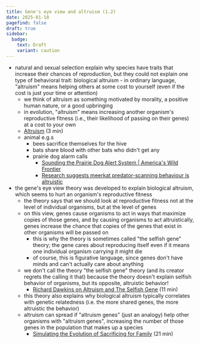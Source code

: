```yaml
---
title: Gene's eye view and altruism (1.2)
date: 2025-01-18
pagefind: false
draft: true
sidebar:
  badge:
    text: Draft
    variant: caution
---
```


- natural and sexual selection explain why species have traits that increase their chances of reproduction, but they could not explain one type of behavioral trait: biological altruism
		- in ordinary language, "altruism" means helping others at some cost to yourself (even if the cost is just your time or attention)
	- we think of altruism as something motivated by morality, a positive human nature, or a good upbringing
	- in evolution, "altruism" means increasing another organism's reproductive fitness (i.e., their likelihood of passing on their genes) at a cost to your own
	- [Altruism](https://www.youtube.com/watch?v=jKtOXvA14X4) (3 min)
	- animal e.g.s
		- bees sacrifice themselves for the hive
		- bats share blood with other bats who didn't get any
		- prairie dog alarm calls
			- [Sounding the Prairie Dog Alert System | America's Wild Frontier](https://www.youtube.com/watch?v=QLd0RsFQBwc)
			- [Research suggests meerkat predator-scanning behaviour is altruistic](https://www.youtube.com/watch?v=Gyesol8PLKE)
- the gene's eye view theory was developed to explain biological altruism, which seems to hurt an organism's reproductive fitness
	- the theory says that we should look at reproductive fitness not at the level of individual organisms, but at the level of genes
	- on this view, genes cause organisms to act in ways that maximize copies of those genes, and by causing organisms to act altruistically, genes increase the chance that copies of the genes that exist in other organisms will be passed on
		- this is why the theory is sometimes called "the selfish gene" theory; the gene cares about reproducing itself even if it means one individual organism carrying it might die
		- of course, this is figurative language, since genes don't have minds and can't actually care about anything
	- we don't call the theory "the selfish gene" theory (and its creator regrets the calling it that) because the theory doesn't explain selfish behavior of organisms, but its opposite, altruistic behavior!
		- [Richard Dawkins on Altruism and The Selfish Gene](https://www.youtube.com/watch?v=n8C-ntwUpzM) (11 min)
	- this theory also explains why biological altruism typically correlates with genetic relatedness (i.e. the more shared genes, the more altruistic the behavior)
	- altruism can spread if "altruism genes" (just an analogy) help other organisms with "altruism genes", increasing the number of those genes in the population that makes up a species
		- [Simulating the Evolution of Sacrificing for Family](https://www.youtube.com/watch?v=iLX_r_WPrIw) (21 min)
